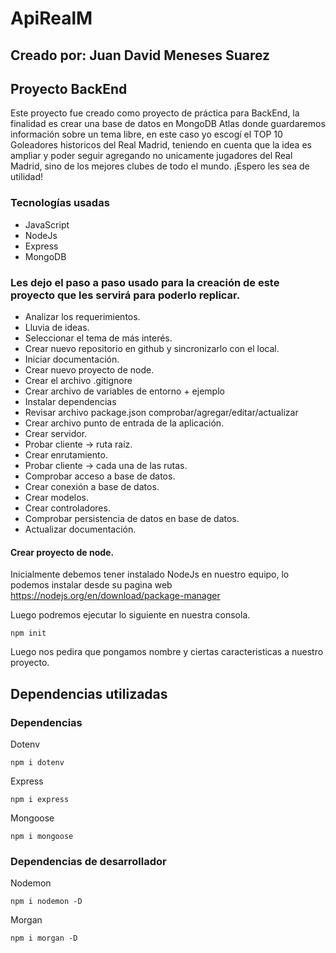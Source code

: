 # ApiRealM

## Creado por: Juan David Meneses Suarez

## Proyecto BackEnd

Este proyecto fue creado como proyecto de práctica para BackEnd, la finalidad es crear una base de datos en MongoDB Atlas donde guardaremos información sobre un tema libre, en este caso yo escogí el TOP 10 Goleadores historicos del Real Madrid, teniendo en cuenta que la idea es ampliar y poder seguir agregando no unicamente jugadores del Real Madrid, sino de los mejores clubes de todo el mundo. ¡Espero les sea de utilidad!

### Tecnologías usadas

- JavaScript
- NodeJs
- Express
- MongoDB

### Les dejo el paso a paso usado para la creación de este proyecto que les servirá para poderlo replicar.

- Analizar los requerimientos.
- Lluvia de ideas.
- Seleccionar el tema de más interés.
- Crear nuevo repositorio en github y sincronizarlo con el local.
- Iniciar documentación.
- Crear nuevo proyecto de node.
- Crear el archivo .gitignore
- Crear archivo de variables de entorno + ejemplo
- Instalar dependencias
- Revisar archivo package.json comprobar/agregar/editar/actualizar
- Crear archivo punto de entrada de la aplicación.
- Crear servidor.
- Probar cliente -> ruta raíz.
- Crear enrutamiento.
- Probar cliente -> cada una de las rutas.
- Comprobar acceso a base de datos.
- Crear conexión a base de datos.
- Crear modelos.
- Crear controladores.
- Comprobar persistencia de datos en base de datos.
- Actualizar documentación.

#### Crear proyecto de node.

Inicialmente debemos tener instalado NodeJs en nuestro equipo, lo podemos instalar desde su pagina web https://nodejs.org/en/download/package-manager

Luego podremos ejecutar lo siguiente en nuestra consola.

```
npm init
```

Luego nos pedira que pongamos nombre y ciertas caracteristicas a nuestro proyecto.

## Dependencias utilizadas

### Dependencias

Dotenv

```
npm i dotenv
```

Express

```
npm i express
```

Mongoose

```
npm i mongoose
```

### Dependencias de desarrollador

Nodemon

```
npm i nodemon -D
```

Morgan

```
npm i morgan -D
```
